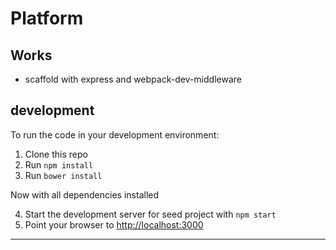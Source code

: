 # Platform #

## Works ##
* scaffold with express and webpack-dev-middleware

## development ##

To run the code in your development environment:

1. Clone this repo
2. Run `npm install`
3. Run `bower install`

Now with all dependencies installed

4. Start the development server for seed project with `npm start`
5. Point your browser to [http://localhost:3000](http://localhost:3000)

***********************************************